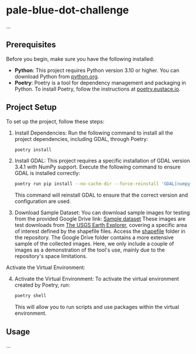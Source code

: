# pale-blue-dot-challenge

...

## Prerequisites

Before you begin, make sure you have the following installed:

- **Python**: This project requires Python version 3.10 or higher. You can download Python from [python.org](https://www.python.org/downloads/).
- **Poetry**: Poetry is a tool for dependency management and packaging in Python. To install Poetry, follow the instructions at [poetry.eustace.io](https://python-poetry.org/docs/#installation).

## Project Setup

To set up the project, follow these steps:

1. Install Dependencies:
   Run the following command to install all the project dependencies, including GDAL, through Poetry:
   ```bash
   poetry install
   ```

2. Install GDAL:
   This project requires a specific installation of GDAL version 3.4.1 with NumPy support. Execute the following command to ensure GDAL is installed correctly:
   ```bash
   poetry run pip install --no-cache-dir --force-reinstall 'GDAL[numpy]==3.4.1'
   ```

   This command will reinstall GDAL to ensure that the correct version and configuration are used.

3. Download Sample Dataset:
You can download sample images for testing from the provided Google Drive link:
[Sample dataset](https://drive.google.com/drive/folders/1_DUHhFlpFfi1zrTE6V-uOZayNhzoUo3I?usp=sharing)
These images are test downloads from [The USGS Earth Explorer](https://earthexplorer.usgs.gov/), covering a specific area of interest defined by the shapefile files.  Access the 
[shapefile](https://github.com/cristianrubioa/pale-blue-dot-challenge/tree/main/shapefile) folder in the repository. The Google Drive folder contains a more extensive sample of the collected images. Here, we only include a couple of images as a demonstration of the tool's use, mainly due to the repository's space limitations.

Activate the Virtual Environment:

4. Activate the Virtual Environment:
   To activate the virtual environment created by Poetry, run:
   ```bash
   poetry shell
   ```

   This will allow you to run scripts and use packages within the virtual environment.

## Usage

...







